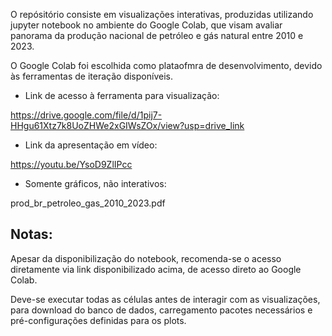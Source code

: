 O repósitório consiste em visualizações interativas, produzidas utilizando jupyter notebook no ambiente do Google Colab, que visam avaliar panorama da produção nacional de petróleo e gás natural entre 2010 e 2023. 

O Google Colab foi escolhida como plataofmra de desenvolvimento, devido às ferramentas de iteração disponíveis.

* Link de acesso à ferramenta para visualização:

https://drive.google.com/file/d/1pij7-HHgu61Xtz7k8UoZHWe2xGIWsZOx/view?usp=drive_link

* Link da apresentação em vídeo:

https://youtu.be/YsoD9ZlIPcc

* Somente gráficos, não interativos:

prod_br_petroleo_gas_2010_2023.pdf

Notas:
----------------------------------
Apesar da disponibilização do notebook, recomenda-se o acesso diretamente via link disponibilizado acima, de acesso direto ao Google Colab.

Deve-se executar todas as células antes de interagir com as visualizações, para download do banco de dados, carregamento pacotes necessários e pré-configurações definidas para os plots.
